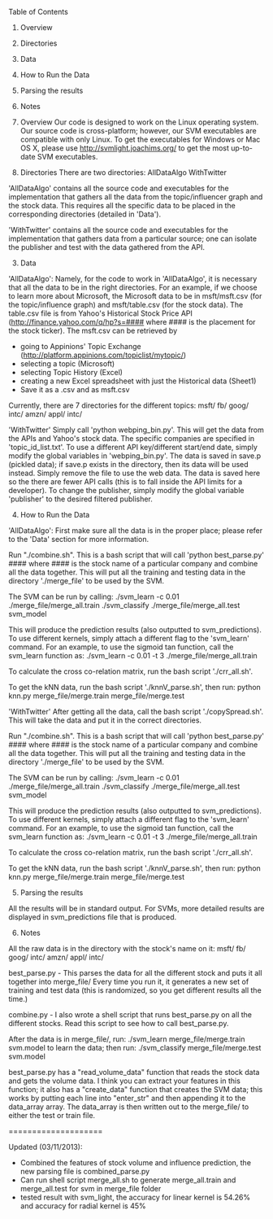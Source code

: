 Table of Contents
1) Overview
2) Directories
3) Data
4) How to Run the Data
5) Parsing the results
6) Notes

1) Overview
Our code is designed to work on the Linux operating system. Our source code is cross-platform; however, our SVM executables are compatible with only Linux. To get the executables for Windows or Mac OS X, please use http://svmlight.joachims.org/ to get the most up-to-date SVM executables.

2) Directories
There are two directories: 
AllDataAlgo
WithTwitter

'AllDataAlgo' contains all the source code and executables for the implementation that gathers all the data from the topic/influencer graph and the stock data. This requires all the specific data to be placed in the corresponding directories (detailed in 'Data').

'WithTwitter' contains all the source code and executables for the implementation that gathers data from a particular source; one can isolate the publisher and test with the data gathered from the API.


3) Data

'AllDataAlgo':
Namely, for the code to work in 'AllDataAlgo', it is necessary that all the data to be in the right directories. For an example, if we choose to learn more about Microsoft, the Microsoft data to be in msft/msft.csv (for the topic/influence graph) and msft/table.csv (for the stock data). The table.csv file is from Yahoo's Historical Stock Price API (http://finance.yahoo.com/q/hp?s=#### where #### is the placement for the stock ticker). 
The msft.csv can be retrieved by
- going to Appinions' Topic Exchange (http://platform.appinions.com/topiclist/mytopic/)
- selecting a topic (Microsoft)
- selecting Topic History (Excel)
- creating a new Excel spreadsheet with just the Historical data (Sheet1)
- Save it as a .csv and as msft.csv

Currently, there are 7 directories for the different topics:
msft/
fb/
goog/
intc/
amzn/
appl/
intc/

'WithTwitter'
Simply call 'python webping_bin.py'. This will get the data from the APIs and Yahoo's stock data. The specific companies are specified in 'topic_id_list.txt'. To use a different API key/different start/end date, simply modify the global variables in 'webping_bin.py'. 
The data is saved in save.p (pickled data); if save.p exists in the directory, then its data will be used instead. Simply remove the file to use the web data. The data is saved here so the there are fewer API calls (this is to fall inside the API limits for a developer).
To change the publisher, simply modify the global variable 'publisher' to the desired filtered publisher.

4) How to Run the Data

'AllDataAlgo':
First make sure all the data is in the proper place; please refer to the 'Data' section for more information.

Run "./combine.sh". This is a bash script that will call 'python best_parse.py' #### where #### is the stock name of a particular company and combine all the data together. This will put all the training and testing data in the directory './merge_file' to be used by the SVM.

The SVM can be run by calling:
./svm_learn -c 0.01 ./merge_file/merge_all.train
./svm_classify ./merge_file/merge_all.test svm_model

This will produce the prediction results (also outputted to svm_predictions). To use different kernels, simply attach a different flag to the 'svm_learn' command. For an example, to use the sigmoid tan function, call the svm_learn function as:
./svm_learn -c 0.01 -t 3 ./merge_file/merge_all.train

To calculate the cross co-relation matrix, run the bash script './crr_all.sh'.

To get the kNN data, run the bash script './knnV_parse.sh', then run:
python knn.py merge_file/merge.train merge_file/merge.test

'WithTwitter'
After getting all the data, call the bash script './copySpread.sh'. This will take the data and put it in the correct directories.

Run "./combine.sh". This is a bash script that will call 'python best_parse.py' #### where #### is the stock name of a particular company and combine all the data together. This will put all the training and testing data in the directory './merge_file' to be used by the SVM.

The SVM can be run by calling:
./svm_learn -c 0.01 ./merge_file/merge_all.train
./svm_classify ./merge_file/merge_all.test svm_model

This will produce the prediction results (also outputted to svm_predictions). To use different kernels, simply attach a different flag to the 'svm_learn' command. For an example, to use the sigmoid tan function, call the svm_learn function as:
./svm_learn -c 0.01 -t 3 ./merge_file/merge_all.train

To calculate the cross co-relation matrix, run the bash script './crr_all.sh'.

To get the kNN data, run the bash script './knnV_parse.sh', then run:
python knn.py merge_file/merge.train merge_file/merge.test


5) Parsing the results

All the results will be in standard output. For SVMs, more detailed results are displayed in svm_predictions file that is produced.

6) Notes


All the raw data is in the directory with the stock's name on it:
msft/
fb/
goog/
intc/
amzn/
appl/
intc/

best_parse.py - This parses the data for all the different stock and puts it all together into merge_file/
	Every time you run it, it generates a new set of training and test data (this is randomized, so you get different results all the time.)

combine.py - I also wrote a shell script that runs best_parse.py on all the different stocks. Read this script to see how to call best_parse.py.

After the data is in merge_file/, run:
./svm_learn merge_file/merge.train svm.model to learn the data; then run:
./svm_classify  merge_file/merge.test svm.model

best_parse.py has a "read_volume_data" function that reads the stock data and gets the volume data. I think you can extract your features in this function; it also has a "create_data" function that creates the SVM data; this works by putting each line into "enter_str" and then appending it to the data_array array. The data_array is then written out to the merge_file/ to either the test or train file.

====================

Updated (03/11/2013):

- Combined the features of stock volume and influence prediction, the new parsing file is combined_parse.py
- Can run shell script merge_all.sh to generate merge_all.train and merge_all.test for svm in merge_file folder
- tested result with svm_light, the accuracy for linear kernel is 54.26% and accuracy for radial kernel is 45%




